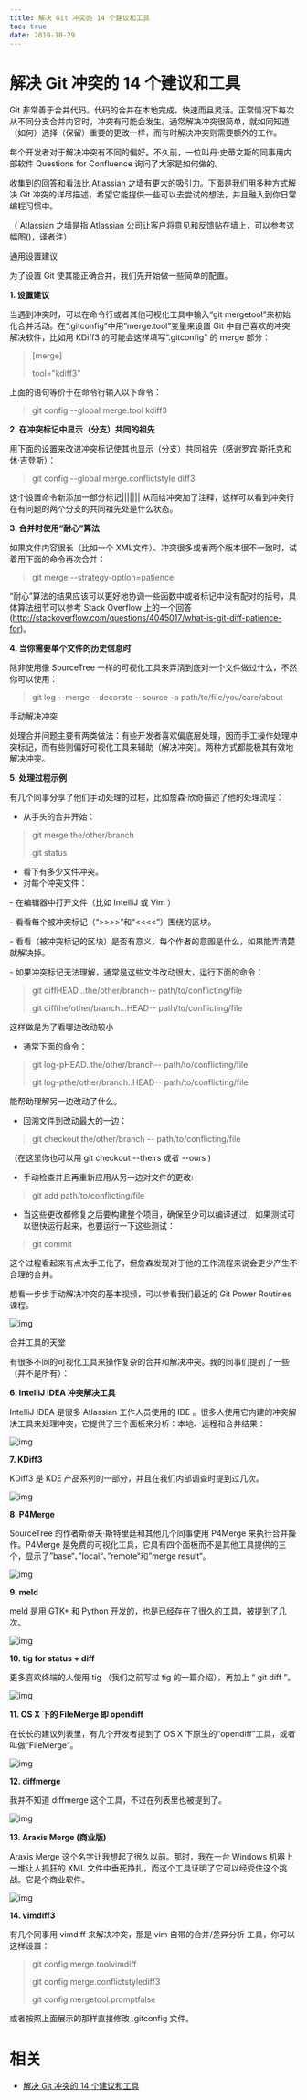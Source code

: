 ```yaml
---
title: 解决 Git 冲突的 14 个建议和工具
toc: true
date: 2019-10-29
---
```

# 解决 Git 冲突的 14 个建议和工具

Git 非常善于合并代码。代码的合并在本地完成，快速而且灵活。正常情况下每次从不同分支合并内容时，冲突有可能会发生。通常解决冲突很简单，就如同知道（如何）选择（保留）重要的更改一样，而有时解决冲突则需要额外的工作。

每个开发者对于解决冲突有不同的偏好。不久前，一位叫丹·史蒂文斯的同事用内部软件 Questions for Confluence 询问了大家是如何做的。

收集到的回答和看法比 Atlassian 之墙有更大的吸引力。下面是我们用多种方式解决 Git 冲突的详尽描述，希望它能提供一些可以去尝试的想法，并且融入到你日常编程习惯中。

（ Atlassian 之墙是指 Atlassian 公司让客户将意见和反馈贴在墙上，可以参考这幅图()，译者注）

通用设置建议

为了设置 Git 使其能正确合并，我们先开始做一些简单的配置。

**1. 设置建议**

当遇到冲突时，可以在命令行或者其他可视化工具中输入“git mergetool”来初始化合并活动。在“.gitconfig”中用“merge.tool”变量来设置 Git 中自己喜欢的冲突解决软件，比如用 KDiff3 的可能会这样填写”.gitconfig” 的 merge 部分：

> [merge]
>
> tool="kdiff3"

上面的语句等价于在命令行输入以下命令：

> git config --global merge.tool kdiff3

**2. 在冲突标记中显示（分支）共同的祖先**

用下面的设置来改进冲突标记使其也显示（分支）共同祖先（感谢罗宾·斯托克和休·吉登斯）：

> git config --global merge.conflictstyle diff3

这个设置命令新添加一部分标记||||||| 从而给冲突加了注释，这样可以看到冲突行在有问题的两个分支的共同祖先处是什么状态。

**3. 合并时使用“耐心”算法**

如果文件内容很长（比如一个 XML文件）、冲突很多或者两个版本很不一致时，试着用下面的命令再次合并：

> git merge --strategy-option=patience

“耐心”算法的结果应该可以更好地协调一些函数中或者标记中没有配对的括号，具体算法细节可以参考 Stack Overflow 上的一个回答(http://stackoverflow.com/questions/4045017/what-is-git-diff-patience-for)。

**4. 当你需要单个文件的历史信息时**

除非使用像 SourceTree 一样的可视化工具来弄清到底对一个文件做过什么，不然你可以使用：

> git log --merge --decorate --source -p path/to/file/you/care/about

手动解决冲突

处理合并问题主要有两类做法：有些开发者喜欢偏底层处理，因而手工操作处理冲突标记，而有些则偏好可视化工具来辅助（解决冲突）。两种方式都能极其有效地解决冲突。

**5. 处理过程示例**

有几个同事分享了他们手动处理的过程，比如詹森·欣奇描述了他的处理流程：

- 从手头的合并开始：

> git merge the/other/branch
>
> git status

- 看下有多少文件冲突。
- 对每个冲突文件：

\- 在编辑器中打开文件（比如 IntelliJ 或 Vim ）

\- 看看每个被冲突标记（“>>>>”和“<<<<”）围绕的区块。

\- 看看（被冲突标记的区块）是否有意义，每个作者的意图是什么，如果能弄清楚就解决掉。

\- 如果冲突标记无法理解，通常是这些文件改动很大，运行下面的命令：

> git diffHEAD...the/other/branch-- path/to/conflicting/file
>
> git diffthe/other/branch...HEAD-- path/to/conflicting/file

这样做是为了看哪边改动较小

- 通常下面的命令：

> git log-pHEAD..the/other/branch-- path/to/conflicting/file
>
> git log-pthe/other/branch..HEAD-- path/to/conflicting/file

能帮助理解另一边改动了什么。

- 回溯文件到改动最大的一边：

> git checkout the/other/branch -- path/to/conflicting/file

（在这里你也可以用 git checkout --theirs 或者 --ours )

- 手动检查并且再重新应用从另一边对文件的更改:

> git add path/to/conflicting/file

- 当这些更改都修复之后要构建整个项目，确保至少可以编译通过，如果测试可以很快运行起来，也要运行一下这些测试：

> git commit

这个过程看起来有点太手工化了，但詹森发现对于他的工作流程来说会更少产生不合理的合并。

想看一步步手动解决冲突的基本视频，可以参看我们最近的 Git Power Routines 课程。

![img](http://img.mp.itc.cn/upload/20170115/6bea2ce0b8754ea1854fe364c6c7c3d9_th.jpeg)

合并工具的天堂

有很多不同的可视化工具来操作复杂的合并和解决冲突。我的同事们提到了一些（并不是所有）：

**6. IntelliJ IDEA 冲突解决工具**

IntelliJ IDEA 是很多 Atlassian 工作人员使用的 IDE 。很多人使用它内建的冲突解决工具来处理冲突，它提供了三个面板来分析：本地、远程和合并结果：

![img](http://img.mp.itc.cn/upload/20170115/28a6de6f86d74c04b04eca883e2729be_th.jpeg)

**7. KDiff3**

KDiff3 是 KDE 产品系列的一部分，并且在我们内部调查时提到过几次。

![img](http://img.mp.itc.cn/upload/20170115/4b57b4db7a284645bab9b78564b2694c_th.png)

**8. P4Merge**

SourceTree 的作者斯蒂夫·斯特里廷和其他几个同事使用 P4Merge 来执行合并操作。P4Merge 是免费的可视化工具，它具有四个面板而不是其他工具提供的三个，显示了”base“、”local“、”remote“和”merge result“。

![img](http://img.mp.itc.cn/upload/20170115/d14114affd4144eeb67a53d0988f3bb2_th.jpeg)

**9. meld**

meld 是用 GTK+ 和 Python 开发的，也是已经存在了很久的工具，被提到了几次。

![img](http://img.mp.itc.cn/upload/20170115/0adcf193853c4a94a15dc1334c65cd0f_th.jpeg)

**10. tig for status + diff**

更多喜欢终端的人使用 tig （我们之前写过 tig 的一篇介绍），再加上 “ git diff ”。

![img](http://img.mp.itc.cn/upload/20170115/72ac66eafe1c47298eda6b4044c71682_th.png)

**11. OS X 下的 FileMerge 即 opendiff**

在长长的建议列表里，有几个开发者提到了 OS X 下原生的“opendiff”工具，或者叫做“FileMerge”。

![img](http://img.mp.itc.cn/upload/20170115/8dd74c16f7e741b99e558cee8f35e883_th.jpeg)

**12. diffmerge**

我并不知道 diffmerge 这个工具，不过在列表里也被提到了。

![img](http://img.mp.itc.cn/upload/20170115/d37009959e35477eae9220597993982f_th.jpeg)

**13. Araxis Merge (商业版)**

Araxis Merge 这个名字让我想起了很久以前。那时，我在一台 Windows 机器上一堆让人抓狂的 XML 文件中垂死挣扎，而这个工具证明了它可以经受住这个挑战。它是个商业软件。

![img](http://img.mp.itc.cn/upload/20170115/b77eecd81cba49339cfcb5918a5f71a4_th.jpeg)

**14. vimdiff3**

有几个同事用 vimdiff 来解决冲突，那是 vim 自带的合并/差异分析 工具，你可以这样设置：

> git config merge.toolvimdiff
>
> git config merge.conflictstylediff3
>
> git config mergetool.promptfalse

或者按照上面展示的那样直接修改 .gitconfig 文件。


# 相关

- [解决 Git 冲突的 14 个建议和工具](https://www.sohu.com/a/124378646_468636)
